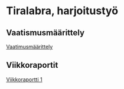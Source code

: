 # Tiralabra, harjoitustyö

## Vaatismusmäärittely

[Vaatimusmäärittely](https://github.com/Deepthetics/tiralabra/blob/main/dokumentaatio/vaatimusmaarittely.md)

## Viikkoraportit

[Viikkoraportti 1](https://github.com/Deepthetics/tiralabra/blob/main/dokumentaatio/viikkoraportit/viikkoraportti1.md)
